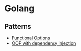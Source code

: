 # Golang

## Patterns
* [Functional Options](https://www.sohamkamani.com/golang/options-pattern/)
* [OOP with dependency injection](https://www.toptal.com/go/golang-oop-tutorial)
